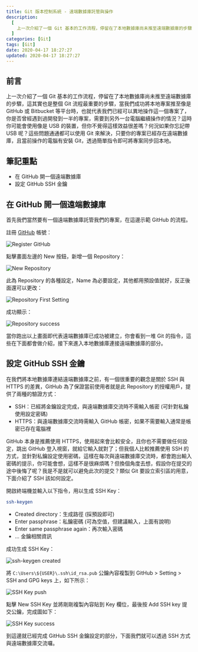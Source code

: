 ```yaml
---
title: Git 版本控制系統 - 遠端數據庫託管與操作
description:
  [
    上一次介紹了一個 Git 基本的工作流程，停留在了本地數據庫尚未推至遠端數據庫的步驟，這其實也是整個 Git 流程最重要的步驟，當我們成功將本地專案推至像是 GitHub 或 Bitbucket 等平台時，也就代表我們已經可以異地操作這一個專案了，你是否曾經遇到過開發到一半的專案，需要到另外一台電腦繼續操作的情況？這時你可能會使用像是 USB 的裝置，但你不覺得這樣效益很差嗎？何況如果你忘記帶 USB 呢？這些問題通通都可以使用 Git 來解決，只要你的專案已經存在遠端數據庫，且當前操作的電腦有安裝 Git，透過簡單指令即可將專案同步回本地。,
  ]
categories: [Git]
tags: [Git]
date: 2020-04-17 18:27:27
updated: 2020-04-17 18:27:27
---
```


## 前言

上一次介紹了一個 Git 基本的工作流程，停留在了本地數據庫尚未推至遠端數據庫的步驟，這其實也是整個 Git 流程最重要的步驟，當我們成功將本地專案推至像是 GitHub 或 Bitbucket 等平台時，也就代表我們已經可以異地操作這一個專案了，你是否曾經遇到過開發到一半的專案，需要到另外一台電腦繼續操作的情況？這時你可能會使用像是 USB 的裝置，但你不覺得這樣效益很差嗎？何況如果你忘記帶 USB 呢？這些問題通通都可以使用 Git 來解決，只要你的專案已經存在遠端數據庫，且當前操作的電腦有安裝 Git，透過簡單指令即可將專案同步回本地。

## 筆記重點

- 在 GitHub 開一個遠端數據庫
- 設定 GitHub SSH 金鑰

## 在 GitHub 開一個遠端數據庫

首先我們當然要有一個遠端數據庫託管我們的專案，在這邊示範 GitHub 的流程。

註冊 [GitHub](https://github.com/join?source=header-home) 帳號：

![Register GitHub](https://i.imgur.com/n0pIThT.png)

點擊畫面左邊的 New 按鈕，新增一個 Repository：

![New Repository](https://i.imgur.com/cGtent2.png)

此為 Repository 的各種設定，Name 為必要設定，其他都用預設值就好，反正後面還可以更改：

![Repository First Setting](https://i.imgur.com/q2mQFRg.png)

成功顯示：

![Repository success](https://i.imgur.com/iPyCrV1.png)

當你跑出以上畫面即代表遠端數據庫已成功被建立，你會看到一堆 Git 的指令，這些在下面都會做介紹，接下來進入本地數據庫連接遠端數據庫的部分。

## 設定 GitHub SSH 金鑰

在我們將本地數據庫連結遠端數據庫之前，有一個很重要的觀念是關於 SSH 與 HTTPS 的差異，GitHub 為了保證當前使用者就是此 Repository 的授權用戶，提供了兩種的驗證方式：

- SSH：已經將金鑰設定完成，與遠端數據庫交流時不需輸入帳密 (可針對私鑰使用設定密碼)
- HTTPS：與遠端數據庫交流時需輸入 GitHub 帳密，如果不需要輸入通常是帳密已存在電腦裡

GitHub 本身是推薦使用 HTTPS，使用起來會比較安全，且你也不需要做任何設定，跳出 GitHub 登入視窗，就給它輸入就對了；但我個人比較推薦使用 SSH 的方式，並針對私鑰設定使用密碼，這樣在每次與遠端數據庫交流時，都會跑出輸入密碼的提示，你可能會想，這樣不是很麻煩嗎？但換個角度去想，假設你在提交的途中後悔了呢？我是不是就可以避免此次的提交？類似 Git 要設立索引區的用意，下面介紹了 SSH 該如何設定。

開啟終端機並輸入以下指令，用以生成 SSH Key：

```bash
ssh-keygen
```

- Created directory：生成路徑 (採預設即可)
- Enter passphrase：私鑰密碼 (可為空值，但建議輸入，上面有說明)
- Enter same passphrase again：再次輸入密碼
- ... 金鑰相關資訊

成功生成 SSH Key：

![ssh-keygen created](https://i.imgur.com/5G0gngn.png)

將 `C:\Users\${USER}\.ssh\id_rsa.pub` 公鑰內容複製到 GitHub > Setting > SSH and GPG keys 上，如下所示：

![SSH Key push](https://i.imgur.com/0mX7Tb5.png)

點擊 New SSH Key 並將剛剛複製內容貼到 Key 欄位，最後按 Add SSH key 提交公鑰，完成圖如下：

![SSH Key success](https://i.imgur.com/NoCocJc.png)

到這邊就已經完成 GitHub SSH 金鑰設定的部分，下面我們就可以透過 SSH 方式與遠端數據庫交流囉。
